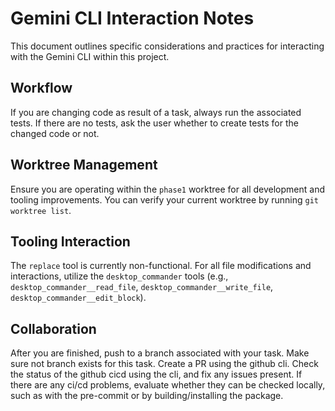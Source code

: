 # Gemini CLI Interaction Notes

This document outlines specific considerations and practices for interacting with the Gemini CLI within this project.

## Workflow
If you are changing code as result of a task, always run the associated tests. If there are no tests, ask the user whether to create tests for the changed code or not.

## Worktree Management

Ensure you are operating within the `phase1` worktree for all development and tooling improvements. You can verify your current worktree by running `git worktree list`.

## Tooling Interaction

The `replace` tool is currently non-functional. For all file modifications and interactions, utilize the `desktop_commander` tools (e.g., `desktop_commander__read_file`, `desktop_commander__write_file`, `desktop_commander__edit_block`).

## Collaboration
After you are finished, push to a branch associated with your task. Make sure not branch exists for this task. Create a PR using the github cli. Check the status of the github cicd using the cli, and fix any issues present. If there are any ci/cd problems, evaluate whether they can be checked locally, such as with the pre-commit or by building/installing the package.
